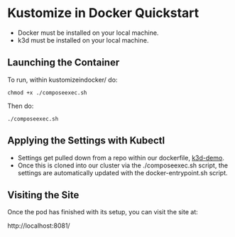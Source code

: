 # Kustomize in Docker Quickstart

* Docker must be installed on your local machine.
* k3d must be installed on your local machine.

## Launching the Container

To run, within kustomizeindocker/ do:

```
chmod +x ./composeexec.sh
```

Then do:

```
./composeexec.sh
```

## Applying the Settings with Kubectl

* Settings get pulled down from a repo within our dockerfile, [k3d-demo](https://github.com/pwdelbloomboard/k3d-demo).
* Once this is cloned into our cluster via the ./composeexec.sh script, the settings are automatically updated with the docker-entrypoint.sh script.

## Visiting the Site

Once the pod has finished with its setup, you can visit the site at:

http://localhost:8081/